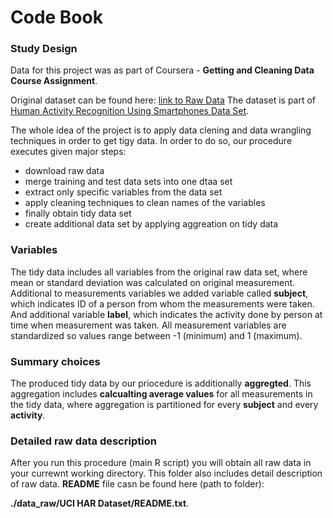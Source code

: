 # Code Book

### Study Design

Data for this project was as part of Coursera - **Getting and Cleaning Data Course Assignment**.

Original dataset can be found here: [link to Raw Data](https://d396qusza40orc.cloudfront.net/getdata%2Fprojectfiles%2FUCI%20HAR%20Dataset.zip)
The dataset is part of [Human Activity Recognition Using Smartphones Data Set](http://archive.ics.uci.edu/ml/datasets/Human+Activity+Recognition+Using+Smartphones).

The whole idea of the project is to apply data clening and data wrangling techniques in order to get tigy data. In order to do so, our procedure executes given major steps:

* download raw data
* merge training and test data sets into one dtaa set
* extract only specific variables from the data set
* apply cleaning techniques to clean names of the variables
* finally obtain tidy data set
* create additional data set by applying aggreation on tidy data


### Variables

The tidy data includes all variables from the original raw data set, where mean or standard deviation was calculated on original measurement. Additional to measurements variables we added variable called **subject**, which indicates ID of a person from whom the measurements were taken. And additional variable **label**, which indicates the activity done by person at time when measurement was taken. All measurement variables are standardized so values range between -1 (minimum) and 1 (maximum). 


### Summary choices

The produced tidy data by our priocedure is additionally **aggregted**. This aggregation includes **calcualting average values** for all measurements in the tidy data, where aggregation is partitioned for every **subject** and every **activity**.


### Detailed raw data description

After you run this procedure (main R script) you will obtain all raw data in your currewnt working directory. This folder also includes detail description of raw data. **README** file casn be found here (path to folder): 

**./data_raw/UCI HAR Dataset/README.txt**.







